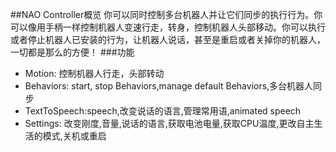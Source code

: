##NAO Controller概览
你可以同时控制多台机器人并让它们同步的执行行为。你可以像用手柄一样控制机器人变速行走，转身，控制机器人头部移动。你可以执行或者停止机器人已安装的行为，让机器人说话，甚至是重启或者关掉你的机器人，一切都是那么的方便！
###功能
* Motion: 控制机器人行走，头部转动
* Behaviors: start, stop Behaviors,manage default Behaviors,多台机器人同步
* TextToSpeech:speech,改变说话的语言,管理常用语,animated speech
* Settings: 改变刚度,音量,说话的语言,获取电池电量,获取CPU温度,更改自主生活的模式,关机或重启